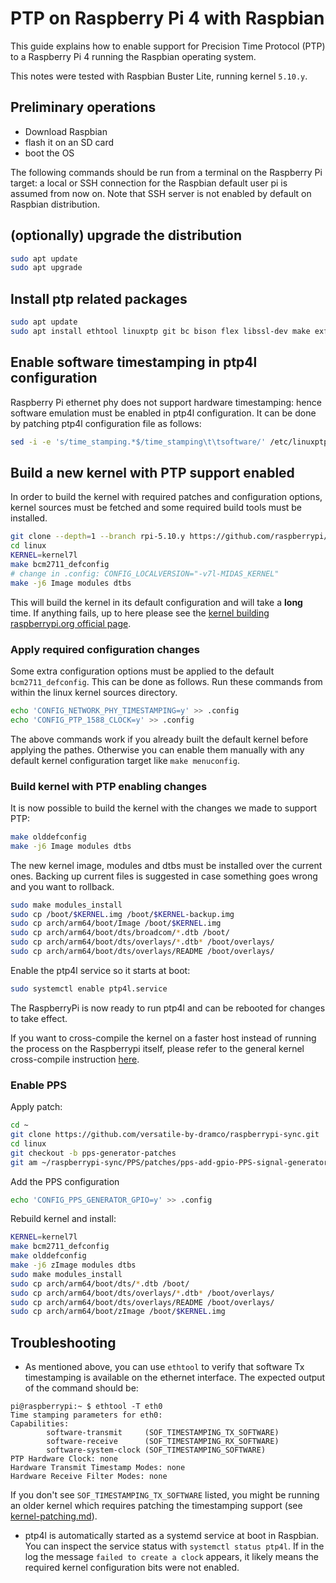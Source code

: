 # PTP on Raspberry Pi 4 with Raspbian

This guide explains how to enable support for Precision Time Protocol (PTP) to
a Raspberry Pi 4 running the Raspbian operating system. 

This notes were tested with Raspbian Buster Lite, running kernel
`5.10.y`. 

## Preliminary operations

* Download Raspbian
* flash it on an SD card
* boot the OS

The following commands should be run from a terminal on the Raspberry Pi target:
a local or SSH connection for the Raspbian default user pi is assumed from
now on. Note that SSH server is not enabled by default on Raspbian
distribution.

## (optionally) upgrade the distribution

```bash
sudo apt update
sudo apt upgrade
```

## Install ptp related packages

```bash
sudo apt update
sudo apt install ethtool linuxptp git bc bison flex libssl-dev make exfat-fuse exfat-utils python-setuptools python3-setuptools
```

## Enable software timestamping in ptp4l configuration

Raspberry Pi ethernet phy does not support hardware timestamping: hence
software emulation must be enabled in ptp4l configuration. It can be done by
patching ptp4l configuration file as follows:

```bash
sed -i -e 's/time_stamping.*$/time_stamping\t\tsoftware/' /etc/linuxptp/ptp4l.conf
```

## Build a new kernel with PTP support enabled

In order to build the kernel with required patches and configuration options,
kernel sources must be fetched and some required build tools must be installed.

```bash
git clone --depth=1 --branch rpi-5.10.y https://github.com/raspberrypi/linux
cd linux
KERNEL=kernel7l
make bcm2711_defconfig
# change in .config: CONFIG_LOCALVERSION="-v7l-MIDAS_KERNEL"
make -j6 Image modules dtbs
```

This will build the kernel in its default configuration and will take a
**long** time. If anything fails, up to here please see the
[kernel building raspberrypi.org official
page](https://www.raspberrypi.org/documentation/linux/kernel/building.md).

### Apply required configuration changes

Some extra configuration options must be applied to the default
`bcm2711_defconfig`. This can be done as follows. Run these commands from
within the linux kernel sources directory.

```bash
echo 'CONFIG_NETWORK_PHY_TIMESTAMPING=y' >> .config
echo 'CONFIG_PTP_1588_CLOCK=y' >> .config
```

The above commands work if you already built the default kernel before applying
the pathes. Otherwise you can enable them manually with any default kernel
configuration target like `make menuconfig`.

### Build kernel with PTP enabling changes

It is now possible to build the kernel with the changes we made to support PTP:

```bash
make olddefconfig
make -j6 Image modules dtbs
```

The new kernel image, modules and dtbs must be installed over the current ones.
Backing up current files is suggested in case something goes wrong and you want
to rollback.

```bash
sudo make modules_install
sudo cp /boot/$KERNEL.img /boot/$KERNEL-backup.img
sudo cp arch/arm64/boot/Image /boot/$KERNEL.img
sudo cp arch/arm64/boot/dts/broadcom/*.dtb /boot/
sudo cp arch/arm64/boot/dts/overlays/*.dtb* /boot/overlays/
sudo cp arch/arm64/boot/dts/overlays/README /boot/overlays/
```

Enable the ptp4l service so it starts at boot:
```bash
sudo systemctl enable ptp4l.service
```
The RaspberryPi is now ready to run ptp4l and can be rebooted for changes to
take effect.

If you want to cross-compile the kernel on a faster host instead of running the
process on the Raspberrypi itself, please refer to the general kernel
cross-compile instruction
[here](https://www.raspberrypi.org/documentation/linux/kernel/building.md).


### Enable PPS

Apply patch:
```bash
cd ~
git clone https://github.com/versatile-by-dramco/raspberrypi-sync.git
cd linux
git checkout -b pps-generator-patches
git am ~/raspberrypi-sync/PPS/patches/pps-add-gpio-PPS-signal-generator.patch
```
Add the PPS configuration
```bash
echo 'CONFIG_PPS_GENERATOR_GPIO=y' >> .config
```

Rebuild kernel and install:
```bash
KERNEL=kernel7l
make bcm2711_defconfig
make olddefconfig
make -j6 zImage modules dtbs
sudo make modules_install
sudo cp arch/arm64/boot/dts/*.dtb /boot/
sudo cp arch/arm64/boot/dts/overlays/*.dtb* /boot/overlays/
sudo cp arch/arm64/boot/dts/overlays/README /boot/overlays/
sudo cp arch/arm64/boot/zImage /boot/$KERNEL.img
```


## Troubleshooting

* As mentioned above, you can use `ethtool` to verify that software Tx
timestamping is available on the ethernet interface. The expected output of the
command should be:

```
pi@raspberrypi:~ $ ethtool -T eth0
Time stamping parameters for eth0:
Capabilities:
        software-transmit     (SOF_TIMESTAMPING_TX_SOFTWARE)
        software-receive      (SOF_TIMESTAMPING_RX_SOFTWARE)
        software-system-clock (SOF_TIMESTAMPING_SOFTWARE)
PTP Hardware Clock: none
Hardware Transmit Timestamp Modes: none
Hardware Receive Filter Modes: none
```

If you don't see `SOF_TIMESTAMPING_TX_SOFTWARE` listed, you might be running an
older kernel which requires patching the timestamping support (see
[kernel-patching.md](kernel-patching.md)).

* ptp4l is automatically started as a systemd service at boot in Raspbian. You
can inspect the service status with `systemctl status ptp4l`. If in the log the
message `failed to create a clock` appears, it likely means the required kernel
configuration bits were not enabled.
